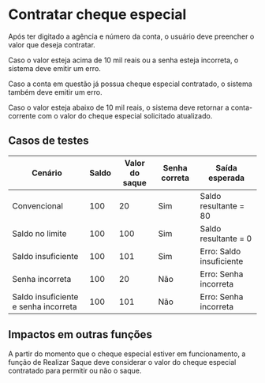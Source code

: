 # Contratar cheque especial

Após ter digitado a agência e número da conta, o usuário deve preencher o valor que deseja contratar.

Caso o valor esteja acima de 10 mil reais ou a senha esteja incorreta, o sistema deve emitir um erro.

Caso a conta em questão já possua cheque especial contratado, o sistema também deve emitir um erro.

Caso o valor esteja abaixo de 10 mil reais, o sistema deve retornar a conta-corrente com o valor do cheque especial solicitado atualizado.

## Casos de testes

| Cenário                              | Saldo | Valor do saque | Senha correta | Saída esperada           |
| ------------------------------------ | ----- | -------------- | ------------- | ------------------------ |
| Convencional                         | 100   | 20             | Sim           | Saldo resultante = 80    |
| Saldo no limite                      | 100   | 100            | Sim           | Saldo resultante = 0     |
| Saldo insuficiente                   | 100   | 101            | Sim           | Erro: Saldo insuficiente |
| Senha incorreta                      | 100   | 20             | Não           | Erro: Senha incorreta    |
| Saldo insuficiente e senha incorreta | 100   | 101            | Não           | Erro: Senha incorreta    |

## Impactos em outras funções

A partir do momento que o cheque especial estiver em funcionamento, a função de Realizar Saque deve considerar o valor do cheque especial contratado para permitir ou não o saque.
